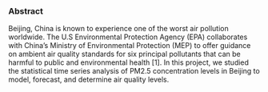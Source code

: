 ### Abstract
Beijing, China is known to experience one of the worst air pollution worldwide. The U.S Environmental Protection Agency (EPA) collaborates with China’s Ministry of Environmental Protection (MEP) to offer guidance on ambient air quality standards for six principal pollutants that can be harmful to public and environmental health [1]. In this project, we studied the statistical time series analysis of PM2.5 concentration levels in Beijing to model, forecast, and determine air quality levels.
